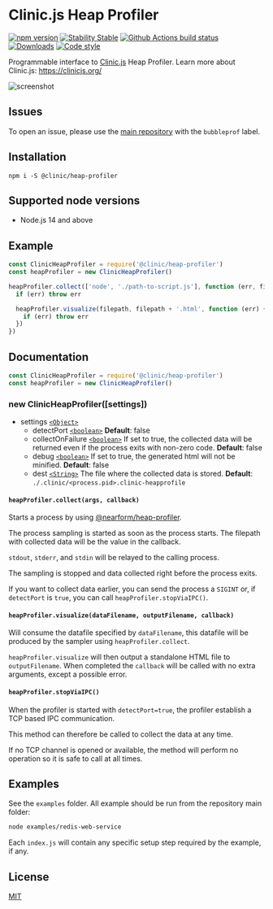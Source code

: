 # Clinic.js Heap Profiler

[![npm version][npm-version]][npm-url] [![Stability Stable][stability-stable]][stability-docs] [![Github Actions build status][actions-status]][actions-url]
[![Downloads][npm-downloads]][npm-url] [![Code style][lint-standard]][lint-standard-url]

Programmable interface to [Clinic.js][clinic-url] Heap Profiler. Learn more about Clinic.js: https://clinicjs.org/

![screenshot](https://user-images.githubusercontent.com/26234614/143886238-481abe39-4cc7-470a-a1cd-144a73a070b9.png)

## Issues

To open an issue, please use the [main repository](https://github.com/clinicjs/node-clinic) with the `bubbleprof` label.

## Installation

```console
npm i -S @clinic/heap-profiler
```

## Supported node versions

- Node.js 14 and above

## Example

```js
const ClinicHeapProfiler = require('@clinic/heap-profiler')
const heapProfiler = new ClinicHeapProfiler()

heapProfiler.collect(['node', './path-to-script.js'], function (err, filepath) {
  if (err) throw err

  heapProfiler.visualize(filepath, filepath + '.html', function (err) {
    if (err) throw err
  })
})
```

## Documentation

```js
const ClinicHeapProfiler = require('@clinic/heap-profiler')
const heapProfiler = new ClinicHeapProfiler()
```

### new ClinicHeapProfiler([settings])

- settings [`<Object>`][]
  - detectPort [`<boolean>`][] **Default**: false
  - collectOnFailure [`<boolean>`][] If set to true, the collected data will be returned even if the process exits with non-zero code.
    **Default**: false
  - debug [`<boolean>`][] If set to true, the generated html will not be minified.
    **Default**: false
  - dest [`<String>`][] The file where the collected data is stored.
    **Default**: `./.clinic/<process.pid>.clinic-heapprofile`

#### `heapProfiler.collect(args, callback)`

Starts a process by using [@nearform/heap-profiler](https://github.com/nearform/heap-profiler).

The process sampling is started as soon as the process starts. The filepath with collected data will be the value in the callback.

`stdout`, `stderr`, and `stdin` will be relayed to the calling process.

The sampling is stopped and data collected right before the process exits.

If you want to collect data earlier, you can send the process a `SIGINT` or, if `detectPort` is `true`, you can call `heapProfiler.stopViaIPC()`.

#### `heapProfiler.visualize(dataFilename, outputFilename, callback)`

Will consume the datafile specified by `dataFilename`, this datafile will be
produced by the sampler using `heapProfiler.collect`.

`heapProfiler.visualize` will then output a standalone HTML file to `outputFilename`.
When completed the `callback` will be called with no extra arguments, except a
possible error.

#### `heapProfiler.stopViaIPC()`

When the profiler is started with `detectPort=true`, the profiler establish a TCP based IPC communication.

This method can therefore be called to collect the data at any time.

If no TCP channel is opened or available, the method will perform no operation so it is safe to call at all times.

## Examples

See the `examples` folder. All example should be run from the repository main folder:

```sh
node examples/redis-web-service
```

Each `index.js` will contain any specific setup step required by the example, if any.

## License

[MIT](LICENSE)

[stability-stable]: https://img.shields.io/badge/stability-stable-green.svg?style=flat-square
[stability-docs]: https://nodejs.org/api/documentation.html#documentation_stability_index
[npm-version]: https://img.shields.io/npm/v/@clinic/heap-profiler.svg?style=flat-square
[npm-url]: https://www.npmjs.org/@clinic/heap-profiler
[npm-downloads]: http://img.shields.io/npm/dm/@clinic/heap-profiler.svg?style=flat-square
[lint-standard]: https://img.shields.io/badge/code%20style-standard-brightgreen.svg?style=flat-square
[lint-standard-url]: https://github.com/feross/standard
[clinic-url]: https://github.com/clinicjs/node-clinic
[`<object>`]: https://developer.mozilla.org/en-US/docs/Web/JavaScript/Reference/Global_Objects/Object
[`<number>`]: https://developer.mozilla.org/en-US/docs/Web/JavaScript/Reference/Global_Objects/Number
[`<boolean>`]: https://developer.mozilla.org/en-US/docs/Web/JavaScript/Data_structures#Boolean_type
[`<string>`]: https://developer.mozilla.org/en-US/docs/Web/JavaScript/Reference/Global_Objects/String
[actions-status]: https://github.com/clinicjs/node-clinic-flame/workflows/CI/badge.svg
[actions-url]: https://github.com/clinicjs/node-clinic-flame/actions
